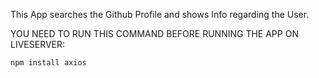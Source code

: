 This App searches the Github Profile and shows Info regarding the User.

YOU NEED TO RUN THIS COMMAND BEFORE RUNNING THE APP ON LIVESERVER:

```
npm install axios
```


